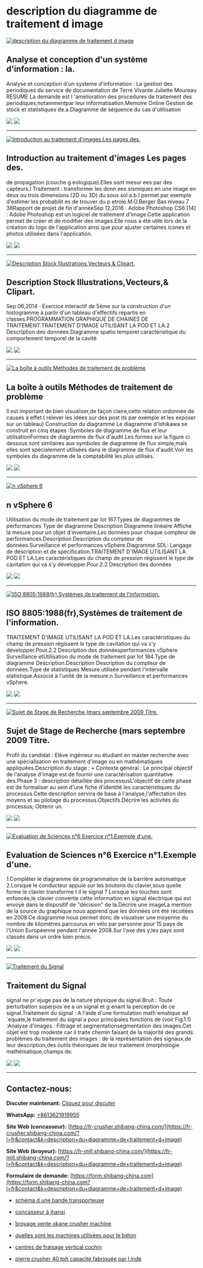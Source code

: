# description du diagramme de traitement d image

<a href="https://swt.shibang-china.com/?l=fr&img&k=description+du+diagramme+de+traitement+d+image" target="_blank">![description du diagramme de traitement d image](http://static.shibang-china.com/all-800x300/240.jpg)</a>

## Analyse et conception d'un système d'information : la.
Analyse et conception d'un systeme d'information : La gestion des periodiques du service de documentation de Terre Vivante Juliette Moureau RESUME La demande est l 'amelioration des procedures de traitement des periodiques,notammentpar leur informatisation.Memoire Online Gestion de stock et statistiques de.a.Diagramme de séquence du cas d'utilisation


<a href="https://whatsapp.shibangsoft.com/WhatsApp.php" target="_blank" title="WhatsApp">![](http://static.shibang-china.com/icon/whatsapp.png)</a> <a href="https://swt.shibang-china.com/?l=fr&icon&k=description+du+diagramme+de+traitement+d+image" target="_blank">![](http://static.shibang-china.com/icon/chat-fr.png)</a>

---

<a href="https://swt.shibang-china.com/?l=fr&img&k=description+du+diagramme+de+traitement+d+image" target="_blank">![Introduction au traitement d'images Les pages des.](http://static.shibang-china.com/all-800x300/291.jpg)</a>

## Introduction au traitement d'images Les pages des.
de propagation (couche g eologique).Elles sont mesur ees par des capteurs.I Traitement : transformer les donn ees sismiques en une image en deux ou trois dimensions (2D ou 3D) du sous sol a.b.I permet par exemple d'estimer les probabilit es de trouver du p etrole.M.O.Berger Bas niveau 7 38Rapport de projet de fin d'annéeSep 12,2016 · Adobe Photoshop CS6 [14] : Adobe Photoshop est un logiciel de traitement d'image.Cette application permet de créer et de modifier des images.Elle nous a été utile lors de la création du logo de l'application ainsi que pour ajuster certaines icones et photos utilisées dans l'application.


<a href="https://whatsapp.shibangsoft.com/WhatsApp.php" target="_blank" title="WhatsApp">![](http://static.shibang-china.com/icon/whatsapp.png)</a> <a href="https://swt.shibang-china.com/?l=fr&icon&k=description+du+diagramme+de+traitement+d+image" target="_blank">![](http://static.shibang-china.com/icon/chat-fr.png)</a>

---

<a href="https://swt.shibang-china.com/?l=fr&img&k=description+du+diagramme+de+traitement+d+image" target="_blank">![Description Stock Illustrations,Vecteurs,& Clipart.](http://static.shibang-china.com/all-800x300/673.jpg)</a>

## Description Stock Illustrations,Vecteurs,& Clipart.
Sep 06,2014 · Exercice interactif de 5ème sur la construction d'un histogramme à partir d'un tableau d'effectifs répartis en classes.PROGRAMMATION GRAPHIQUE DE CHAINES DE TRAITEMENT.TRAITEMENT D'IMAGE UTILISANT LA POD ET LA.2 Description des données.Diagramme spatio temporel caractéristique du comportement temporel de la cavité


<a href="https://whatsapp.shibangsoft.com/WhatsApp.php" target="_blank" title="WhatsApp">![](http://static.shibang-china.com/icon/whatsapp.png)</a> <a href="https://swt.shibang-china.com/?l=fr&icon&k=description+du+diagramme+de+traitement+d+image" target="_blank">![](http://static.shibang-china.com/icon/chat-fr.png)</a>

---

<a href="https://swt.shibang-china.com/?l=fr&img&k=description+du+diagramme+de+traitement+d+image" target="_blank">![La boîte à outils Méthodes de traitement de problème](http://static.shibang-china.com/all-800x300/276.jpg)</a>

## La boîte à outils Méthodes de traitement de problème
Il est important de bien visualiser,de façon claire,cette relation ordonnée de causes à effet.( relever les idées sur des post its par exemple et les exposer sur un tableau) Construction du diagramme Le diagramme d'Ishikawa se construit en cinq étapes :Symboles de diagramme de flux et leur utilisationFormes de diagramme de flux d'audit.Les formes sur la figure ci dessous sont similaires aux symboles de diagramme de flux simple,mais elles sont spécialement utilisées dans le diagramme de flux d'audit.Voir les symboles du diagramme de la comptabilité les plus utilisés.


<a href="https://whatsapp.shibangsoft.com/WhatsApp.php" target="_blank" title="WhatsApp">![](http://static.shibang-china.com/icon/whatsapp.png)</a> <a href="https://swt.shibang-china.com/?l=fr&icon&k=description+du+diagramme+de+traitement+d+image" target="_blank">![](http://static.shibang-china.com/icon/chat-fr.png)</a>

---

<a href="https://swt.shibang-china.com/?l=fr&img&k=description+du+diagramme+de+traitement+d+image" target="_blank">![n vSphere 6](http://static.shibang-china.com/all-800x300/290.jpg)</a>

## n vSphere 6
Utilisation du mode de traitement par lot 167.Types de diagrammes de performances Type de diagramme Description Diagramme linéaire Affiche la mesure pour un objet d'inventaire.Les données pour chaque compteur de performances.Description Description du compteur de données.Surveillance et performances vSphere.Diagramme SDL: Langage de description et de spécification.TRAITEMENT D'IMAGE UTILISANT LA POD ET LA.Les caractéristiques du champ de pression régissent le type de cavitation qui va s'y développer.Pour.2.2 Description des données


<a href="https://whatsapp.shibangsoft.com/WhatsApp.php" target="_blank" title="WhatsApp">![](http://static.shibang-china.com/icon/whatsapp.png)</a> <a href="https://swt.shibang-china.com/?l=fr&icon&k=description+du+diagramme+de+traitement+d+image" target="_blank">![](http://static.shibang-china.com/icon/chat-fr.png)</a>

---

<a href="https://swt.shibang-china.com/?l=fr&img&k=description+du+diagramme+de+traitement+d+image" target="_blank">![ISO 8805:1988(fr),Systèmes de traitement de l'information.](http://static.shibang-china.com/all-800x300/542.jpg)</a>

## ISO 8805:1988(fr),Systèmes de traitement de l'information.
TRAITEMENT D'IMAGE UTILISANT LA POD ET LA.Les caractéristiques du champ de pression régissent le type de cavitation qui va s'y développer.Pour.2.2 Description des donnéesperformances vSphere Surveillance etUtilisation du mode de traitement par lot 184.Type de diagramme Description.Description Description du compteur de données.Type de statistiques Mesure utilisée pendant l'intervalle statistique.Associé à l'unité de la mesure.n Surveillance et performances vSphere.


<a href="https://whatsapp.shibangsoft.com/WhatsApp.php" target="_blank" title="WhatsApp">![](http://static.shibang-china.com/icon/whatsapp.png)</a> <a href="https://swt.shibang-china.com/?l=fr&icon&k=description+du+diagramme+de+traitement+d+image" target="_blank">![](http://static.shibang-china.com/icon/chat-fr.png)</a>

---

<a href="https://swt.shibang-china.com/?l=fr&img&k=description+du+diagramme+de+traitement+d+image" target="_blank">![Sujet de Stage de Recherche (mars septembre 2009 Titre.](http://static.shibang-china.com/all-800x300/368.jpg)</a>

## Sujet de Stage de Recherche (mars septembre 2009 Titre.
Profil du candidat : Elève ingénieur ou étudiant en master recherche avec une spécialisation en traitement d'image ou en mathématiques appliquées.Description du stage : • Contexte général : Le principal objectif de l'analyse d'image est de fournir une caractérisation quantitative des.Phase 3 : description détaillée des processusL'objectif de cette phase est de formaliser au sein d'une fiche d'identité les caractéristiques du processus.Cette description servira de base à l'analyse,l'affectation des moyens et au pilotage du processus.Objectifs.Décrire les activités du processus; Obtenir un.


<a href="https://whatsapp.shibangsoft.com/WhatsApp.php" target="_blank" title="WhatsApp">![](http://static.shibang-china.com/icon/whatsapp.png)</a> <a href="https://swt.shibang-china.com/?l=fr&icon&k=description+du+diagramme+de+traitement+d+image" target="_blank">![](http://static.shibang-china.com/icon/chat-fr.png)</a>

---

<a href="https://swt.shibang-china.com/?l=fr&img&k=description+du+diagramme+de+traitement+d+image" target="_blank">![Evaluation de Sciences n°6 Exercice n°1.Exemple d'une.](http://static.shibang-china.com/all-800x300/776.jpg)</a>

## Evaluation de Sciences n°6 Exercice n°1.Exemple d'une.
1.Compléter le diagramme de programmation de la barrière automatique 2.Lorsque le conducteur appuie sur les boutons du clavier,sous quelle forme le clavier transforme t il le signal ? Lorsque les touches sont enfoncée,le clavier convertie cette information en signal électrique qui est envoyé dans le dispositif de "décision" de la.Décrire une imageLa mention de la source du graphique nous apprend que les données ont été récoltées en 2008.Ce diagramme nous permet donc de visualiser une moyenne du nombre de kilomètres parcourus en vélo par personne pour 15 pays de l'Union Européenne pendant l'année 2008.Sur l'axe des y,les pays sont classés dans un ordre bien précis.


<a href="https://whatsapp.shibangsoft.com/WhatsApp.php" target="_blank" title="WhatsApp">![](http://static.shibang-china.com/icon/whatsapp.png)</a> <a href="https://swt.shibang-china.com/?l=fr&icon&k=description+du+diagramme+de+traitement+d+image" target="_blank">![](http://static.shibang-china.com/icon/chat-fr.png)</a>

---

<a href="https://swt.shibang-china.com/?l=fr&img&k=description+du+diagramme+de+traitement+d+image" target="_blank">![Traitement du Signal](http://static.shibang-china.com/all-800x300/1381.jpg)</a>

## Traitement du Signal
signal ne pr´ejuge pas de la nature physique du signal.Bruit : Toute perturbation superpos´ee a un signal et g´enant la perception de ce signal.Traitement du signal : A l'aide d'une formulation math´ematique ad´equate,le traitement du signal a pour principales fonctions de (voir Fig.1.1) :Analyse d'images : Filtrage et segmentationsegmentation des images.Cet objet est trop modeste car il traite chemin faisant de la majorité des grands problèmes du traitement des images : de la représentation des signaux,de leur description,des outils théoriques de leur traitement (morphologie mathématique,champs de.


<a href="https://whatsapp.shibangsoft.com/WhatsApp.php" target="_blank" title="WhatsApp">![](http://static.shibang-china.com/icon/whatsapp.png)</a> <a href="https://swt.shibang-china.com/?l=fr&icon&k=description+du+diagramme+de+traitement+d+image" target="_blank">![](http://static.shibang-china.com/icon/chat-fr.png)</a>

---
## Contactez-nous:

**Discuter maintenant:** [Cliquez pour discuter](https://swt.shibang-china.com?l=fr&contact&k=description+du+diagramme+de+traitement+d+image)

**WhatsApp:**  [+8613621919955](https://whatsapp.shibangsoft.com/WhatsApp.php)

**Site Web (concasseur):** [https://fr-crusher.shibang-china.com/](https://fr-crusher.shibang-china.com/?l=fr&contact&k=description+du+diagramme+de+traitement+d+image)

**Site Web (broyeur):** [https://fr-mill.shibang-china.com/](https://fr-mill.shibang-china.com/?l=fr&contact&k=description+du+diagramme+de+traitement+d+image)

**Formulaire de demande:** [https://form.shibang-china.com](https://form.shibang-china.com?l=fr&contact&k=description+du+diagramme+de+traitement+d+image)

* [schéma d une bande transporteuse](../11/sch%C3%A9ma%20d%20une%20bande%20transporteuse.md)

* [concasseur à jhansi](../12/concasseur%20%C3%A0%20jhansi.md)

* [broyage vente okane crusher machine](../22/broyage%20vente%20okane%20crusher%20machine.md)

* [quelles sont les machines utilisées pour le béton](../20/quelles%20sont%20les%20machines%20utilis%C3%A9es%20pour%20le%20b%C3%A9ton.md)

* [centres de fraisage vertical cochin](../21/centres%20de%20fraisage%20vertical%20cochin.md)

* [pierre crusher 40 tph capacité fabriquée par l inde](../16/pierre%20crusher%2040%20tph%20capacit%C3%A9%20fabriqu%C3%A9e%20par%20l%20inde.md)